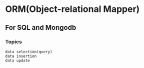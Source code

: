 # ORM(Object-relational Mapper)
## For SQL and Mongodb
### Topics
	data selection(query)
	data insertion
	data update

